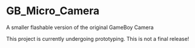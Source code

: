 # GB_Micro_Camera
A smaller flashable version of the original GameBoy Camera

This project is currently undergoing prototyping.
This is not a final release!
